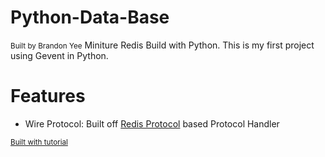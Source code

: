 # Python-Data-Base
<small>Built by Brandon Yee</small>
Miniture Redis Build with Python. This is my first project using Gevent in Python. 

# Features

- Wire Protocol: Built off [Redis Protocol](https://redis.io/docs/latest/develop/reference/protocol-spec/) based Protocol Handler

<small>[Built with tutorial](https://charlesleifer.com/blog/building-a-simple-redis-server-with-python/)</small>